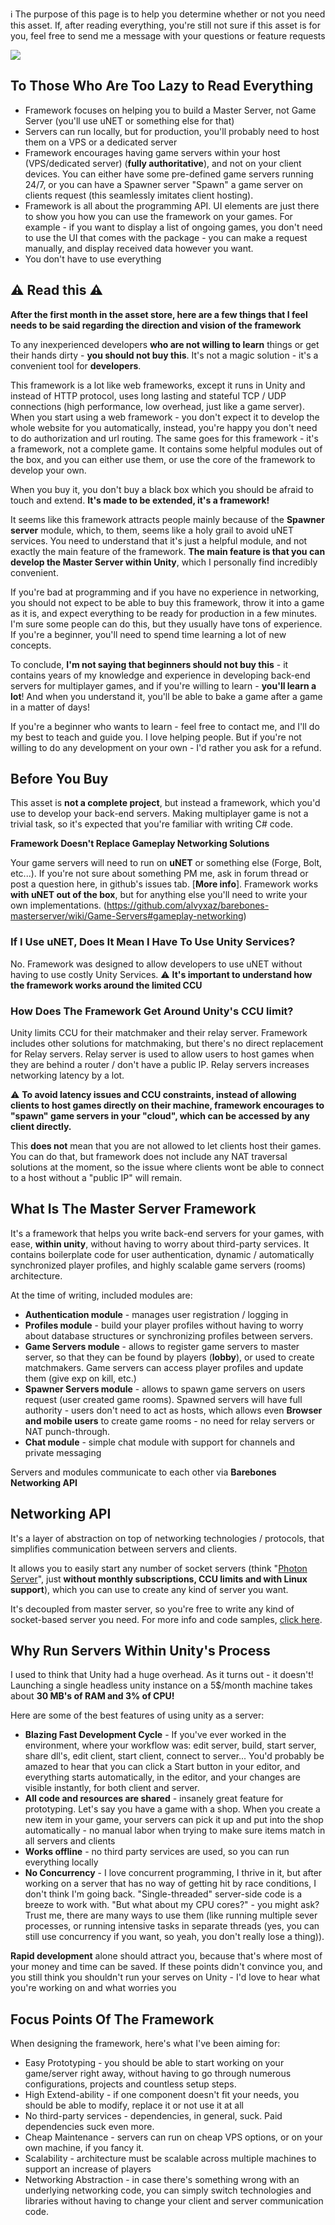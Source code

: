 :information_source: The purpose of this page is to help you determine whether or not you need this asset. If, after reading everything, you're still not sure if this asset is for you, feel free to send me a message with your questions or feature requests

[![](http://i.imgur.com/RB1F4Ym.png)](https://github.com/alvyxaz/barebones-masterserver/wiki/Introduction-To-The-Framework)

## To Those Who Are Too Lazy to Read Everything

* Framework focuses on helping you to build a Master Server, not Game Server (you'll use uNET or something else for that)
* Servers can run locally, but for production, you'll probably need to host them on a VPS or a dedicated server
* Framework encourages having game servers within your host (VPS/dedicated server) (**fully authoritative**), and not on your client devices. You can either have some pre-defined game servers running 24/7, or you can have a Spawner server "Spawn" a game server on clients request (this seamlessly imitates client hosting).
* Framework is all about the programming API. UI elements are just there to show you how you can use the framework on your games. For example - if you want to display a list of ongoing games, you don't need to use the UI that comes with the package - you can make a request manually, and display received data however you want.
* You don't have to use everything

## :warning: **Read this** :warning: 

**After the first month in the asset store, here are a few things that I feel needs to be said regarding the direction and vision of the framework**

To any inexperienced developers **who are not willing to learn** things or get their hands dirty - **you should not buy this**. It's not a magic solution - it's a convenient tool for **developers**.

 This framework is a lot like web frameworks, except it runs in Unity and instead of HTTP protocol, uses long lasting and stateful TCP / UDP connections (high performance, low overhead, just like a game server). When you start using a web framework - you don't expect it to develop the whole website for you automatically, instead, you're happy you don't need to do authorization and url routing. The same goes for this framework - it's a framework, not a complete game. It contains some helpful modules out of the box, and you can either use them, or use the core of the framework to develop your own.

When you buy it, you don't buy a black box which you should be afraid to touch and extend. **It's made to be extended, it's a framework!**

It seems like this framework attracts people mainly because of the **Spawner server** module, which, to them, seems like a holy grail to avoid uNET services. You need to understand that it's just a helpful module, and not exactly the main feature of the framework. **The main feature is that you can develop the Master Server within Unity**, which I personally find incredibly convenient.

If you're bad at programming and if you have no experience in networking, you should not expect to be able to buy this framework, throw it into a game as it is, and expect everything to be ready for production in a few minutes. I'm sure some people can do this, but they usually have tons of experience. If you're a beginner, you'll need to spend time learning a lot of new concepts.

To conclude, **I'm not saying that beginners should not buy this** - it contains years of my knowledge and experience in developing back-end servers for multiplayer games, and if you're willing to learn - **you'll learn a lot**! And when you understand it, you'll be able to bake a game after a game in a matter of days!

If you're a beginner who wants to learn - feel free to contact me, and I'll do my best to teach and guide you. I love helping people. But if you're not willing to do any development on your own - I'd rather you ask for a refund.

## Before You Buy

This asset is **not a complete project**, but instead a framework, which you'd use to develop your back-end servers. Making multiplayer game is not a trivial task, so it's expected that you're familiar with writing C# code.

**Framework Doesn't Replace Gameplay Networking Solutions**

Your game servers will need to run on **uNET** or something else (Forge, Bolt, etc...). If you're not sure about something PM me, ask in forum thread or post a question here, in github's issues tab. [**More info**]. Framework works **with uNET out of the box**, but for anything else you'll need to write your own implementations. (https://github.com/alvyxaz/barebones-masterserver/wiki/Game-Servers#gameplay-networking)

### If I Use uNET, Does It Mean I Have To Use Unity Services?

No. Framework was designed to allow developers to use uNET without having to use costly Unity Services. :warning: **It's important to understand how the framework works around the limited CCU**

### How Does The Framework Get Around Unity's CCU limit?

Unity limits CCU for their matchmaker and their relay server. Framework includes other solutions for matchmaking, but there's no direct replacement for Relay servers. Relay server is used to allow users to host games when they are behind a router / don't have a public IP. Relay servers increases networking latency by a lot.

⚠️ **To avoid latency issues and CCU constraints, instead of allowing clients to host games directly on their machine, framework encourages to "spawn" game servers in your "cloud", which can be accessed by any client directly.**

This **does not** mean that you are not allowed to let clients host their games. You can do that, but framework does not include any NAT traversal solutions at the moment, so the issue where clients wont be able to connect to a host without a "public IP" will remain.

## What Is The Master Server Framework

It's a framework that helps you write back-end servers for your games, with ease, **within unity**, without having to worry about third-party services. It contains boilerplate code for user authentication, dynamic / automatically synchronized player profiles, and highly scalable game servers (rooms) architecture. 

At the time of writing, included modules are:
* **Authentication module** - manages user registration / logging in
* **Profiles module** - build your player profiles without having to worry about database structures or synchronizing profiles between servers.
* **Game Servers module** - allows to register game servers to master server, so that they can be found by players (**lobby**), or used to create matchmakers. Game servers can access player profiles and update them (give exp on kill, etc.)
* **Spawner Servers module** - allows to spawn game servers on users request (user created game rooms). Spawned servers will have full authority - users don't need to act as hosts, which allows even **Browser and mobile users** to create game rooms - no need for relay servers or NAT punch-through.
* **Chat module** - simple chat module with support for channels and private messaging

Servers and modules communicate to each other via **Barebones Networking API**

## Networking API 

It's a layer of abstraction on top of networking technologies / protocols, that simplifies communication between servers and clients. 

It allows you to easily start any number of socket servers (think "[Photon Server](https://www.photonengine.com/en/OnPremise)", just **without monthly subscriptions, CCU limits and with Linux support**), which you can use to create any kind of server you want. 

It's decoupled from master server, so you're free to write any kind of socket-based server you need. For more info and code samples, [click here](https://github.com/alvyxaz/barebones-masterserver/wiki/Networking-API).

## Why Run Servers Within Unity's Process

I used to think that Unity had a huge overhead. As it turns out - it doesn't! Launching a single headless unity instance on a 5$/month machine takes about **30 MB's of RAM and 3% of CPU!**

Here are some of the best features of using unity as a server:
* **Blazing Fast Development Cycle** - If you've ever worked in the environment, where your workflow was: edit server, build, start server, share dll's, edit client, start client, connect to server... You'd probably be amazed to hear that you can click a Start button in your editor, and everything starts automatically, in the editor, and your changes are visible instantly, for both client and server.
* **All code and resources are shared** - insanely great feature for prototyping. Let's say you have a game with a shop. When you create a new item in your game, your servers can pick it up and put into the shop automatically - no manual labor when trying to make sure items match in all servers and clients
* **Works offline** - no third party services are used, so you can run everything locally
* **No Concurrency** - I love concurrent programming, I thrive in it, but after working on a server that has no way of getting hit by race conditions, I don't think I'm going back. "Single-threaded" server-side code is a breeze to work with. "But what about my CPU cores?" - you might ask? Trust me, there are many ways to use them (like running multiple sever processes, or running intensive tasks in separate threads (yes, you can still use concurrency if you want, so yeah, you don't really lose a thing)).

**Rapid development** alone should attract you, because that's where most of your money and time can be saved. If these points didn't convince you, and you still think you shouldn't run your serves on Unity - I'd love to hear what you're working on and what worries you

## Focus Points Of The Framework

When designing the framework, here's what I've been aiming for:
* Easy Prototyping - you should be able to start working on your game/server right away, without having to go through numerous configurations, projects and countless setup steps.
* High Extend-ability - if one component doesn't fit your needs, you should be able to modify, replace it or not use it at all
* No third-party services - dependencies, in general, suck. Paid dependencies suck even more.
* Cheap Maintenance - servers can run on cheap VPS options, or on your own machine, if you fancy it.
* Scalability - architecture must be scalable across multiple machines to support an increase of players
* Networking Abstraction - in case there's something wrong with an underlying networking code, you can simply switch technologies and libraries without having to change your client and server communication code.